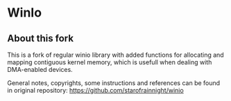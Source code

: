 # WinIo

## About this fork

This is a fork of regular winio library with added functions for allocating and mapping contiguous kernel memory, which is usefull when dealing with DMA-enabled devices.

General notes, copyrights, some instructions and references can be found in original repository:
https://github.com/starofrainnight/winio

